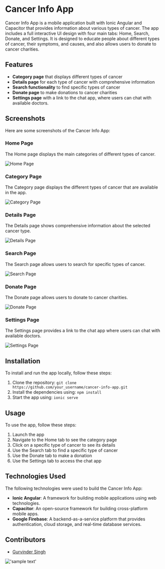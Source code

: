 # Cancer Info App

Cancer Info App is a mobile application built with Ionic Angular and Capacitor that provides information about various types of cancer. The app includes a full interactive UI design with four main tabs: Home, Search, Donate, and Settings. It is designed to educate people about different types of cancer, their symptoms, and causes, and also allows users to donate to cancer charities.

## Features

- **Category page** that displays different types of cancer
- **Details page** for each type of cancer with comprehensive information
- **Search functionality** to find specific types of cancer
- **Donate page** to make donations to cancer charities
- **Settings page** with a link to the chat app, where users can chat with available doctors.

## Screenshots

Here are some screenshots of the Cancer Info App:

### Home Page

The Home page displays the main categories of different types of cancer.

![Home Page](screenshots/home.png)

### Category Page

The Category page displays the different types of cancer that are available in the app.

![Category Page](screenshots/category.png)

### Details Page

The Details page shows comprehensive information about the selected cancer type.

![Details Page](screenshots/details.png)

### Search Page

The Search page allows users to search for specific types of cancer.

![Search Page](screenshots/search.png)

### Donate Page

The Donate page allows users to donate to cancer charities.

![Donate Page](screenshots/donate.png)

### Settings Page

The Settings page provides a link to the chat app where users can chat with available doctors.

![Settings Page](screenshots/settings.png)

## Installation

To install and run the app locally, follow these steps:

1. Clone the repository: `git clone https://github.com/your_username/cancer-info-app.git`
2. Install the dependencies using: `npm install`
3. Start the app using: `ionic serve`

## Usage

To use the app, follow these steps:

1. Launch the app
2. Navigate to the Home tab to see the category page
3. Click on a specific type of cancer to see its details
4. Use the Search tab to find a specific type of cancer
5. Use the Donate tab to make a donation
6. Use the Settings tab to access the chat app

## Technologies Used

The following technologies were used to build the Cancer Info App:

- **Ionic Angular**: A framework for building mobile applications using web technologies.
- **Capacitor**: An open-source framework for building cross-platform mobile apps.
- **Google Firebase**: A backend-as-a-service platform that provides authentication, cloud storage, and real-time database services.


## Contributors

- [Gurvinder Singh](https://github.com/gbhullar6791)

!['sample text'](https://github.com/gbhulalr6791/Health_Cohart_app/blob/0b1ea6984326e6bd606040bc386299699b4f5841/cancer%20compas.png)
